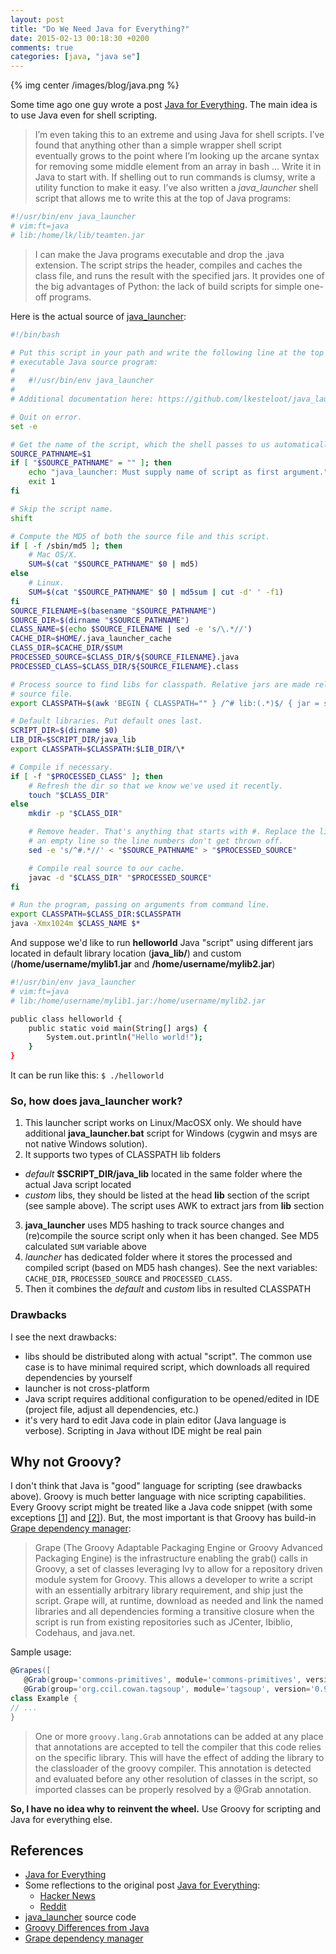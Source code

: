 ```yaml
---
layout: post
title: "Do We Need Java for Everything?"
date: 2015-02-13 00:18:30 +0200
comments: true
categories: [java, "java se"]
---
```

{% img center /images/blog/java.png %}

Some time ago one guy wrote a post [Java for Everything]. The main idea is to use Java even for shell scripting.
> I’m even taking this to an extreme and using Java for shell scripts. I’ve found that anything other than a simple wrapper shell script eventually grows to the point where I’m looking up the arcane syntax for removing some middle element from an array in bash ... Write it in Java to start with. If shelling out to run commands is clumsy, write a utility function to make it easy.
>I’ve also written a *java_launcher* shell script that allows me to write this at the top of Java programs:
``` bash
#!/usr/bin/env java_launcher
# vim:ft=java
# lib:/home/lk/lib/teamten.jar
```
>I can make the Java programs executable and drop the .java extension. The script strips the header, compiles and caches the class file, and runs the result with the specified jars. It provides one of the big advantages of Python: the lack of build scripts for simple one-off programs.

Here is the actual source of [java_launcher]:

``` bash
#!/bin/bash

# Put this script in your path and write the following line at the top of an
# executable Java source program:
#
#   #!/usr/bin/env java_launcher
#
# Additional documentation here: https://github.com/lkesteloot/java_launcher

# Quit on error.
set -e

# Get the name of the script, which the shell passes to us automatically.
SOURCE_PATHNAME=$1
if [ "$SOURCE_PATHNAME" = "" ]; then
    echo "java_launcher: Must supply name of script as first argument."
    exit 1
fi

# Skip the script name.
shift

# Compute the MD5 of both the source file and this script.
if [ -f /sbin/md5 ]; then
    # Mac OS/X.
    SUM=$(cat "$SOURCE_PATHNAME" $0 | md5)
else
    # Linux.
    SUM=$(cat "$SOURCE_PATHNAME" $0 | md5sum | cut -d' ' -f1)
fi
SOURCE_FILENAME=$(basename "$SOURCE_PATHNAME")
SOURCE_DIR=$(dirname "$SOURCE_PATHNAME")
CLASS_NAME=$(echo $SOURCE_FILENAME | sed -e 's/\.*//')
CACHE_DIR=$HOME/.java_launcher_cache
CLASS_DIR=$CACHE_DIR/$SUM
PROCESSED_SOURCE=$CLASS_DIR/${SOURCE_FILENAME}.java
PROCESSED_CLASS=$CLASS_DIR/${SOURCE_FILENAME}.class

# Process source to find libs for classpath. Relative jars are made relative to the
# source file.
export CLASSPATH=$(awk 'BEGIN { CLASSPATH="" } /^# lib:(.*)$/ { jar = substr($0, 7); if (substr(jar, 1, 1) != "/") jar = SOURCE_DIR "/" jar; if (CLASSPATH != "") CLASSPATH = CLASSPATH ":"; CLASSPATH = CLASSPATH jar } END { print CLASSPATH }' SOURCE_DIR="$SOURCE_DIR" < "$SOURCE_PATHNAME")

# Default libraries. Put default ones last.
SCRIPT_DIR=$(dirname $0)
LIB_DIR=$SCRIPT_DIR/java_lib
export CLASSPATH=$CLASSPATH:$LIB_DIR/\*

# Compile if necessary.
if [ -f "$PROCESSED_CLASS" ]; then
    # Refresh the dir so that we know we've used it recently.
    touch "$CLASS_DIR"
else
    mkdir -p "$CLASS_DIR"

    # Remove header. That's anything that starts with #. Replace the lines with
    # an empty line so the line numbers don't get thrown off.
    sed -e 's/^#.*//' < "$SOURCE_PATHNAME" > "$PROCESSED_SOURCE"

    # Compile real source to our cache.
    javac -d "$CLASS_DIR" "$PROCESSED_SOURCE"
fi

# Run the program, passing on arguments from command line.
export CLASSPATH=$CLASS_DIR:$CLASSPATH
java -Xmx1024m $CLASS_NAME $*
```

And suppose we'd like to run **helloworld** Java "script" using different jars located in default library location (**java_lib/**) and custom (**/home/username/mylib1.jar** and **/home/username/mylib2.jar**)

``` bash
#!/usr/bin/env java_launcher
# vim:ft=java
# lib:/home/username/mylib1.jar:/home/username/mylib2.jar

public class helloworld {
    public static void main(String[] args) {
        System.out.println("Hello world!");
    }
}
```

It can be run like this: `$ ./helloworld`

### So, how does java_launcher work?
1. This launcher script works on Linux/MacOSX only. We should have additional **java_launcher.bat** script for Windows (cygwin and msys are not native Windows solution).    
2. It supports two types of CLASSPATH lib folders
  - *default* **$SCRIPT_DIR/java_lib** located in the same folder where the actual Java script located 
  - *custom* libs, they should be listed at the head **lib** section of the script (see sample above). The script uses AWK to extract jars from **lib** section 
3. **java_launcher** uses MD5 hashing to track source changes and (re)compile the source script only when it has been changed. See MD5 calculated `SUM` variable above 
4. *launcher* has dedicated folder where it stores the processed and compiled script (based on MD5 hash changes). See the next variables: `CACHE_DIR`, `PROCESSED_SOURCE` and `PROCESSED_CLASS`.   
5. Then it combines the *default* and *custom* libs in resulted CLASSPATH 

### Drawbacks
I see the next drawbacks:
- libs should be distributed along with actual "script". The common use case is to have minimal required script, which downloads all required dependencies by yourself
- launcher is not cross-platform
- Java script requires additional configuration to be opened/edited in IDE (project file, adjust all dependencies, etc.)
- it's very hard to edit Java code in plain editor (Java language is verbose). Scripting in Java without IDE might be real pain

## Why not Groovy?
I don't think that Java is "good" language for scripting (see drawbacks above). Groovy is much better language with nice scripting capabilities. Every Groovy script might be treated like a Java code snippet (with some exceptions [[1]][Differences from Java] and [[2]](http://groovy-lang.org/differences.html)). But, the most important is that Groovy has build-in [Grape dependency manager]:
> Grape (The Groovy Adaptable Packaging Engine or Groovy Advanced Packaging Engine) is the infrastructure enabling the grab() calls in Groovy, a set of classes leveraging Ivy to allow for a repository driven module system for Groovy. This allows a developer to write a script with an essentially arbitrary library requirement, and ship just the script. Grape will, at runtime, download as needed and link the named libraries and all dependencies forming a transitive closure when the script is run from existing repositories such as JCenter, Ibiblio, Codehaus, and java.net.

Sample usage:
``` groovy
@Grapes([
   @Grab(group='commons-primitives', module='commons-primitives', version='1.0'),
   @Grab(group='org.ccil.cowan.tagsoup', module='tagsoup', version='0.9.7')])
class Example {
// ...
}
```

> One or more `groovy.lang.Grab` annotations can be added at any place that annotations are accepted to tell the compiler that this code relies on the specific library. This will have the effect of adding the library to the classloader of the groovy compiler. This annotation is detected and evaluated before any other resolution of classes in the script, so imported classes can be properly resolved by a @Grab annotation.

**So, I have no idea why to reinvent the wheel.** Use Groovy for scripting and Java for everything else.

## References
- [Java for Everything]
- Some reflections to the original post [Java for Everything]:
  - [Hacker News]
  - [Reddit]
- [java_launcher] source code
- [Groovy Differences from Java][Differences from Java]
- [Grape dependency manager]


[Java for Everything]: http://www.teamten.com/lawrence/writings/java-for-everything.html 
[Hacker News]: https://news.ycombinator.com/item?id=8677556
[Reddit]: http://www.reddit.com/r/programming/duplicates/2nvybk/java_for_everything
[java_launcher]: https://github.com/lkesteloot/java_launcher
[Differences from Java]: http://groovy.codehaus.org/Differences+from+Java
[Grape dependency manager]:http://groovy-lang.org/grape.html 